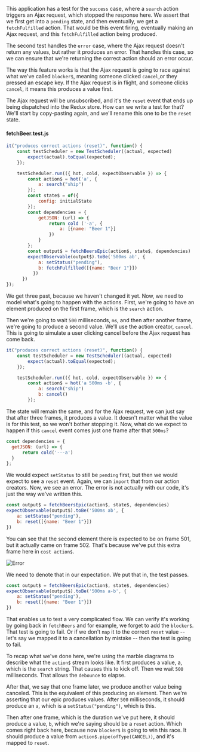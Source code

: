 This application has a test for the `success` case, where a `search` action triggers an Ajax request, which stopped the response here. We assert that we first get into a `pending` state, and then eventually, we get a `fetchFulfilled` action. That would be this event firing, eventually making an Ajax request, and this `fetchFulfilled` action being produced.

The second test handles the `error` case, where the Ajax request doesn't return any values, but rather it produces an error. That handles this case, so we can ensure that we're returning the correct action should an error occur.

The way this feature works is that the Ajax request is going to race against what we've called `blocker$`, meaning someone clicked `cancel`,or they pressed an escape key. If the Ajax request is in flight, and someone clicks `cancel`, it means this produces a value first.

The Ajax request will be unsubscribed, and it's the `reset` event that ends up being dispatched into the Redux store. How can we write a test for that? We'll start by copy-pasting again, and we'll rename this one to be the `reset` state.

#### fetchBeer.test.js
```js
it("produces correct actions (reset)", function() {
    const testScheduler = new TestScheduler((actual, expected) 
        expect(actual).toEqual(expected);
    });

    testScheduler.run(({ hot, cold, expectObservable }) => {
        const action$ = hot('a', {
            a: search("ship")
        });
        const state$ = of({
            config: initialState
        });
        const dependencies = {
            getJSON: (url) => { 
                return cold ('-a', {
                    a: [{name: "Beer 1"}]
                })
            }
        };
        const output$ = fetchBeersEpic(action$, state$, dependencies)
        expectObservable(output$).toBe('500ms ab', {
            a: setStatus("pending"),
            b: fetchFulfilled([{name: "Beer 1"}])
          })
      })
});
```

We get three past, because we haven't changed it yet. Now, we need to model what's going to happen with the actions. First, we're going to have an element produced on the first frame, which is the `search` action.

Then we're going to wait `500` milliseconds, `ms`, and then after another frame, we're going to produce a second value. We'll use the action creator, `cancel`. This is going to simulate a user clicking cancel before the Ajax request has come back.

```js
it("produces correct actions (reset)", function() {
    const testScheduler = new TestScheduler((actual, expected) 
        expect(actual).toEqual(expected);
    });

    testScheduler.run(({ hot, cold, expectObservable }) => {
        const action$ = hot('a 500ms -b', {
            a: search("ship")
            b: cancel()
        });
```

The state will remain the same, and for the Ajax request, we can just say that after three frames, it produces a value. It doesn't matter what the value is for this test, so we won't bother stopping it. Now, what do we expect to happen if this `cancel` event comes just one frame after that `500ms`?

```js
const dependencies = {
  getJSON: (url) => { 
      return cold('---a')
  }
};
```

We would expect `setStatus` to still be `pending` first, but then we would expect to see a `reset` event. Again, we can `import` that from our action creators. Now, we see an error. The error is not actually with our code, it's just the way we've written this.

```js
const output$ = fetchBeersEpic(action$, state$, dependencies)
expectObservable(output$).toBe('500ms ab', {
    a: setStatus("pending"),
    b: reset([{name: "Beer 1"}])
})
```

You can see that the second element there is expected to be on frame 501, but it actually came on frame 502. That's because we've put this extra frame here in `cost action$`.

![Error](https://res.cloudinary.com/dg3gyk0gu/image/upload/v1551986027/transcript-images/egghead-test-the-interaction-between-streams-error-with-extra-frame.png)

We need to denote that in our expectation. We put that in, the test passes.

```js
const output$ = fetchBeersEpic(action$, state$, dependencies)
expectObservable(output$).toBe('500ms a-b', {
    a: setStatus("pending"),
    b: reset([{name: "Beer 1"}])
})
```

That enables us to test a very complicated flow. We can verify it's working by going back in `fetchBeers` and for example, we forget to add the `blocker$`. That test is going to fail. Or if we don't `map` it to the correct `reset` value -- let's say we mapped it to a cancellation by mistake -- then the test is going to fail.

To recap what we've done here, we're using the marble diagrams to describe what the `action$` stream looks like. It first produces a value, a, which is the `search` string. That causes this to kick off. Then we wait `500` milliseconds. That allows the `debounce` to elapse.

After that, we say that one frame later, we produce another value being canceled. This is the equivalent of this producing an element. Then we're asserting that our epic produces values. After `500` milliseconds, it should produce an `a`, which is a `setStatus("pending")`, which is this.

Then after one frame, which is the duration we've put here, it should produce a value, `b`, which we're saying should be a `reset` action. Which comes right back here, because now `blocker$` is going to win this race. It should produce a value from `action$.pipe(ofType(CANCEL))`, and it's mapped to `reset`.
